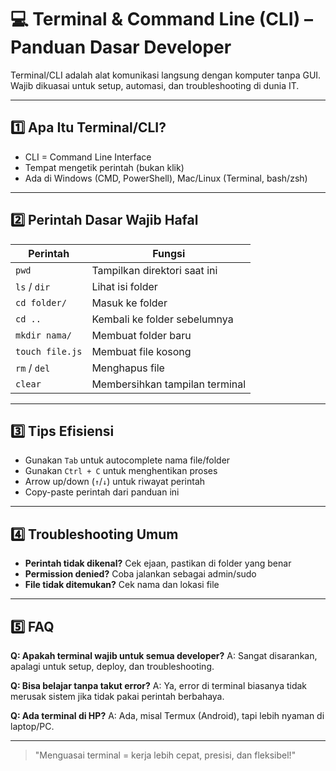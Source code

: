 # 💻 Terminal & Command Line (CLI) – Panduan Dasar Developer

Terminal/CLI adalah alat komunikasi langsung dengan komputer tanpa GUI. Wajib dikuasai untuk setup, automasi, dan troubleshooting di dunia IT.

---

## 1️⃣ Apa Itu Terminal/CLI?
- CLI = Command Line Interface
- Tempat mengetik perintah (bukan klik)
- Ada di Windows (CMD, PowerShell), Mac/Linux (Terminal, bash/zsh)

---

## 2️⃣ Perintah Dasar Wajib Hafal

| Perintah       | Fungsi                                           |
|----------------|--------------------------------------------------|
| `pwd`          | Tampilkan direktori saat ini                     |
| `ls` / `dir`   | Lihat isi folder                                 |
| `cd folder/`   | Masuk ke folder                                  |
| `cd ..`        | Kembali ke folder sebelumnya                     |
| `mkdir nama/`  | Membuat folder baru                              |
| `touch file.js`| Membuat file kosong                              |
| `rm` / `del`   | Menghapus file                                   |
| `clear`        | Membersihkan tampilan terminal                   |

---

## 3️⃣ Tips Efisiensi
- Gunakan `Tab` untuk autocomplete nama file/folder
- Gunakan `Ctrl + C` untuk menghentikan proses
- Arrow up/down (`↑`/`↓`) untuk riwayat perintah
- Copy-paste perintah dari panduan ini

---

## 4️⃣ Troubleshooting Umum
- **Perintah tidak dikenal?** Cek ejaan, pastikan di folder yang benar
- **Permission denied?** Coba jalankan sebagai admin/sudo
- **File tidak ditemukan?** Cek nama dan lokasi file

---

## 5️⃣ FAQ

**Q: Apakah terminal wajib untuk semua developer?**
A: Sangat disarankan, apalagi untuk setup, deploy, dan troubleshooting.

**Q: Bisa belajar tanpa takut error?**
A: Ya, error di terminal biasanya tidak merusak sistem jika tidak pakai perintah berbahaya.

**Q: Ada terminal di HP?**
A: Ada, misal Termux (Android), tapi lebih nyaman di laptop/PC.

---

> "Menguasai terminal = kerja lebih cepat, presisi, dan fleksibel!" 
